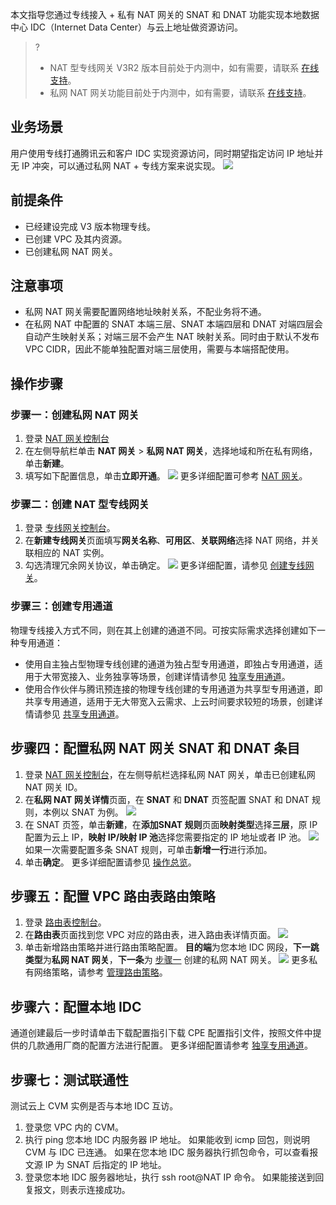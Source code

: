 本文指导您通过专线接入 + 私有 NAT 网关的 SNAT 和 DNAT 功能实现本地数据中心 IDC（Internet Data Center）与云上地址做资源访问。
>?
>- NAT 型专线网关 V3R2 版本目前处于内测中，如有需要，请联系 [在线支持](https://cloud.tencent.com/online-service?from=sales&source=PRESALE)。
>- 私网 NAT 网关功能目前处于内测中，如有需要，请联系 [在线支持](https://cloud.tencent.com/online-service?from=sales&source=PRESALE)。
>

## 业务场景
用户使用专线打通腾讯云和客户 IDC 实现资源访问，同时期望指定访问 IP 地址并无 IP 冲突，可以通过私网 NAT + 专线方案来说实现。
![](https://qcloudimg.tencent-cloud.cn/raw/81eafce1f3db0e521f3a43d75256204a.png)


## 前提条件
- 已经建设完成 V3 版本物理专线。
- 已创建 VPC 及其内资源。
- 已创建私网 NAT 网关。

## 注意事项
- 私网 NAT 网关需要配置网络地址映射关系，不配业务将不通。
- 在私网 NAT 中配置的 SNAT 本端三层、SNAT 本端四层和 DNAT 对端四层会自动产生映射关系；对端三层不会产生 NAT 映射关系。同时由于默认不发布 VPC CIDR，因此不能单独配置对端三层使用，需要与本端搭配使用。

## 操作步骤
### 步骤一：创建私网 NAT 网关[](id:step1)
1. 登录 [NAT 网关控制台](https://console.cloud.tencent.com/vpc/nat?rid=1)
2. 在左侧导航栏单击 **NAT 网关** > **私网 NAT 网关**，选择地域和所在私有网络，单击**新建**。
3. 填写如下配置信息，单击**立即开通**。
![](https://qcloudimg.tencent-cloud.cn/raw/bb4407161c72e3af956979d7d367e633.png)
更多详细配置可参考 [NAT 网关](https://cloud.tencent.com/document/product/552)。


### 步骤二：创建 NAT 型专线网关
1. 登录 [专线网关控制台](https://console.cloud.tencent.com/vpc/dcgw?rid=8)。
2. 在**新建专线网关**页面填写**网关名称**、**可用区**、**关联网络**选择 NAT 网络，并关联相应的 NAT 实例。
3. 勾选清理冗余网关协议，单击确定。
![](https://qcloudimg.tencent-cloud.cn/raw/886d7c8e6ea89653094194a622684de6.png)
更多详细配置，请参见 [创建专线网关](https://cloud.tencent.com/document/product/216/19256)。

### 步骤三：创建专用通道
物理专线接入方式不同，则在其上创建的通道不同。可按实际需求选择创建如下一种专用通道：
- 使用自主独占型物理专线创建的通道为独占型专用通道，即独占专用通道，适用于大带宽接入、业务独享等场景，创建详情请参见 [独享专用通道](https://cloud.tencent.com/document/product/216/74769)。
- 使用合作伙伴与腾讯预连接的物理专线创建的专用通道为共享型专用通道，即共享专用通道，适用于无大带宽入云需求、上云时间要求较短的场景，创建详情请参见 [共享专用通道](https://cloud.tencent.com/document/product/216/74570)。

## 步骤四：配置私网 NAT 网关 SNAT 和 DNAT 条目
1. 登录 [NAT 网关控制台](https://console.cloud.tencent.com/vpc/nat?rid=1)，在左侧导航栏选择私网 NAT 网关，单击已创建私网 NAT 网关 ID。
2. 在**私网 NAT 网关详情**页面，在 **SNAT** 和 **DNAT** 页签配置 SNAT 和 DNAT 规则，本例以 SNAT 为例。
![](https://qcloudimg.tencent-cloud.cn/raw/9d532a6c65e50eb32963e3ad07141d6c.png)
3. 在 SNAT 页签，单击**新建**，在**添加SNAT 规则**页面**映射类型**选择**三层**，原 IP 配置为云上 IP，**映射 IP/映射 IP 池**选择您需要指定的 IP 地址或者 IP 池。
![](https://qcloudimg.tencent-cloud.cn/raw/3bed158a74652637fb0de397888e27de.png)
如果一次需要配置多条 SNAT 规则，可单击**新增一行**进行添加。
4. 单击**确定**。
更多详细配置请参见 [操作总览](https://cloud.tencent.com/document/product/552/12958)。

## 步骤五：配置 VPC 路由表路由策略
1. 登录 [路由表控制台](https://console.cloud.tencent.com/vpc/route?rid=1)。
2. 在**路由表**页面找到您 VPC 对应的路由表，进入路由表详情页面。
![](https://qcloudimg.tencent-cloud.cn/raw/ca39e93e4bbe5460e83b431752627ecf.png)
3. 单击新增路由策略并进行路由策略配置。
**目的端**为您本地 IDC 网段，**下一跳类型**为**私网 NAT 网关**，**下一条**为 [步骤一](#step1) 创建的私网 NAT 网关。
![](https://qcloudimg.tencent-cloud.cn/raw/e82b1ab022bc7a5379cd2cfe4410c1c8.png)
更多私有网络策略，请参考 [管理路由策略](https://cloud.tencent.com/document/product/215/53587)。


## 步骤六：配置本地 IDC
通道创建最后一步时请单击下载配置指引下载 CPE 配置指引文件，按照文件中提供的几款通用厂商的配置方法进行配置。
更多详细配置请参考 [独享专用通道](https://cloud.tencent.com/document/product/216/74769#step4)。

## 步骤七：测试联通性
测试云上 CVM 实例是否与本地 IDC 互访。
1. 登录您 VPC 内的 CVM。
2. 执行 ping 您本地 IDC 内服务器 IP 地址。
    如果能收到 icmp 回包，则说明 CVM 与 IDC 已连通。
	如果在您本地 IDC 服务器执行抓包命令，可以查看报文源 IP 为 SNAT 后指定的 IP 地址。
3. 登录您本地 IDC 服务器地址，执行 ssh root@NAT IP 命令。
    如果能接送到回复报文，则表示连接成功。
